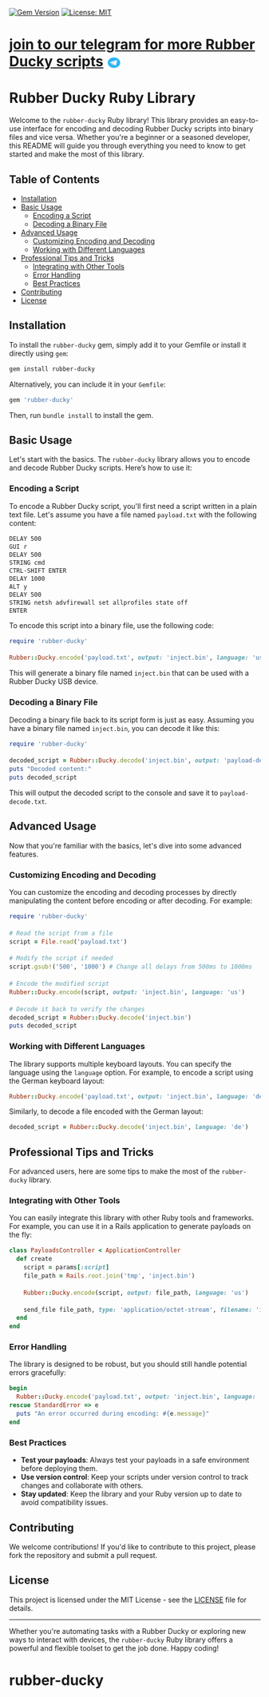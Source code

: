 
[![Gem Version](https://badge.fury.io/rb/rubber-ducky.svg)](https://badge.fury.io/rb/rubber-ducky)
[![License: MIT](https://cdn.prod.website-files.com/5e0f1144930a8bc8aace526c/65dd9eb5aaca434fac4f1c34_License-MIT-blue.svg)](/LICENSE)


# [join to our telegram for more Rubber Ducky scripts]('https://t.me/@DuckyScript1') <a href="https://t.me/@DuckyScript1" target="blank"><img align="center" src="https://raw.githubusercontent.com/AliSawari/github-profile-readme-generator/master/src/images/icons/Social/telegram.svg" alt="Telegram: maxbarsukov" height="25" width="30" /></a>
# Rubber Ducky Ruby Library

Welcome to the `rubber-ducky` Ruby library! This library provides an easy-to-use interface for encoding and decoding Rubber Ducky scripts into binary files and vice versa. Whether you're a beginner or a seasoned developer, this README will guide you through everything you need to know to get started and make the most of this library.

## Table of Contents

- [Installation](#installation)
- [Basic Usage](#basic-usage)
  - [Encoding a Script](#encoding-a-script)
  - [Decoding a Binary File](#decoding-a-binary-file)
- [Advanced Usage](#advanced-usage)
  - [Customizing Encoding and Decoding](#customizing-encoding-and-decoding)
  - [Working with Different Languages](#working-with-different-languages)
- [Professional Tips and Tricks](#professional-tips-and-tricks)
  - [Integrating with Other Tools](#integrating-with-other-tools)
  - [Error Handling](#error-handling)
  - [Best Practices](#best-practices)
- [Contributing](#contributing)
- [License](#license)

## Installation

To install the `rubber-ducky` gem, simply add it to your Gemfile or install it directly using `gem`:

```bash
gem install rubber-ducky
```

Alternatively, you can include it in your `Gemfile`:

```ruby
gem 'rubber-ducky'
```

Then, run `bundle install` to install the gem.

## Basic Usage

Let's start with the basics. The `rubber-ducky` library allows you to encode and decode Rubber Ducky scripts. Here’s how to use it:

### Encoding a Script

To encode a Rubber Ducky script, you'll first need a script written in a plain text file. Let's assume you have a file named `payload.txt` with the following content:

```text
DELAY 500
GUI r
DELAY 500
STRING cmd
CTRL-SHIFT ENTER
DELAY 1000
ALT y
DELAY 500
STRING netsh advfirewall set allprofiles state off
ENTER
```

To encode this script into a binary file, use the following code:

```ruby
require 'rubber-ducky'

Rubber::Ducky.encode('payload.txt', output: 'inject.bin', language: 'us')
```

This will generate a binary file named `inject.bin` that can be used with a Rubber Ducky USB device.

### Decoding a Binary File

Decoding a binary file back to its script form is just as easy. Assuming you have a binary file named `inject.bin`, you can decode it like this:

```ruby
require 'rubber-ducky'

decoded_script = Rubber::Ducky.decode('inject.bin', output: 'payload-decode.txt', language: 'us')
puts "Decoded content:"
puts decoded_script
```

This will output the decoded script to the console and save it to `payload-decode.txt`.

## Advanced Usage

Now that you're familiar with the basics, let's dive into some advanced features.

### Customizing Encoding and Decoding

You can customize the encoding and decoding processes by directly manipulating the content before encoding or after decoding. For example:

```ruby
require 'rubber-ducky'

# Read the script from a file
script = File.read('payload.txt')

# Modify the script if needed
script.gsub!('500', '1000') # Change all delays from 500ms to 1000ms

# Encode the modified script
Rubber::Ducky.encode(script, output: 'inject.bin', language: 'us')

# Decode it back to verify the changes
decoded_script = Rubber::Ducky.decode('inject.bin')
puts decoded_script
```

### Working with Different Languages

The library supports multiple keyboard layouts. You can specify the language using the `language` option. For example, to encode a script using the German keyboard layout:

```ruby
Rubber::Ducky.encode('payload.txt', output: 'inject.bin', language: 'de')
```

Similarly, to decode a file encoded with the German layout:

```ruby
decoded_script = Rubber::Ducky.decode('inject.bin', language: 'de')
```

## Professional Tips and Tricks

For advanced users, here are some tips to make the most of the `rubber-ducky` library.

### Integrating with Other Tools

You can easily integrate this library with other Ruby tools and frameworks. For example, you can use it in a Rails application to generate payloads on the fly:

```ruby
class PayloadsController < ApplicationController
  def create
    script = params[:script]
    file_path = Rails.root.join('tmp', 'inject.bin')

    Rubber::Ducky.encode(script, output: file_path, language: 'us')

    send_file file_path, type: 'application/octet-stream', filename: 'inject.bin'
  end
end
```

### Error Handling

The library is designed to be robust, but you should still handle potential errors gracefully:

```ruby
begin
  Rubber::Ducky.encode('payload.txt', output: 'inject.bin', language: 'us')
rescue StandardError => e
  puts "An error occurred during encoding: #{e.message}"
end
```

### Best Practices

- **Test your payloads**: Always test your payloads in a safe environment before deploying them.
- **Use version control**: Keep your scripts under version control to track changes and collaborate with others.
- **Stay updated**: Keep the library and your Ruby version up to date to avoid compatibility issues.

## Contributing

We welcome contributions! If you'd like to contribute to this project, please fork the repository and submit a pull request.

## License

This project is licensed under the MIT License - see the [LICENSE](LICENSE) file for details.

---

Whether you're automating tasks with a Rubber Ducky or exploring new ways to interact with devices, the `rubber-ducky` Ruby library offers a powerful and flexible toolset to get the job done. Happy coding!
# rubber-ducky
